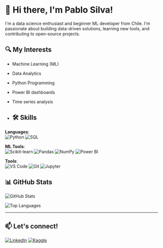 # 👋 Hi there, I'm Pablo Silva!

I'm a data science enthusiast and beginner ML developer from Chile. I'm passionate about building data-driven solutions, learning new tools, and contributing to open-source projects.

## 🔍 My Interests
- Machine Learning (ML)
- Data Analytics
- Python Programming
- Power BI dashboards
- Time series analysis

- ## 🛠️ Skills

**Languages**:  
![Python](https://img.shields.io/badge/-Python-3776AB?style=flat&logo=python&logoColor=white)
![SQL](https://img.shields.io/badge/-SQL-4479A1?style=flat&logo=mysql&logoColor=white)

**ML Tools**:  
![Scikit-learn](https://img.shields.io/badge/-Scikit--learn-F7931E?style=flat&logo=scikit-learn&logoColor=white)
![Pandas](https://img.shields.io/badge/-Pandas-150458?style=flat&logo=pandas)
![NumPy](https://img.shields.io/badge/-NumPy-013243?style=flat&logo=numpy)
![Power BI](https://img.shields.io/badge/-Power%20BI-F2C811?style=flat&logo=powerbi)

**Tools**:  
![VS Code](https://img.shields.io/badge/-VS%20Code-007ACC?style=flat&logo=visual-studio-code)
![Git](https://img.shields.io/badge/-Git-F05032?style=flat&logo=git)
![Jupyter](https://img.shields.io/badge/-Jupyter-F37626?style=flat&logo=jupyter)

## 📊 GitHub Stats

<p align="left">
  <img src="https://github-readme-stats.vercel.app/api?username=psilvac&show_icons=true&theme=tokyonight" alt="GitHub Stats" />
</p>

<p align="left">
  <img src="https://github-readme-stats.vercel.app/api/top-langs/?username=psilvac&layout=compact&theme=tokyonight" alt="Top Languages" />
</p>

---

## 📫 Let's connect!
[![LinkedIn](https://img.shields.io/badge/-LinkedIn-0077B5?style=flat&logo=linkedin)](https://linkedin.com/in/pablo-silva-colarte-a62597170/)
[![Kaggle](https://img.shields.io/badge/-Kaggle-20BEFF?style=flat&logo=kaggle)](https://kaggle.com/pablosilvacolarte)
